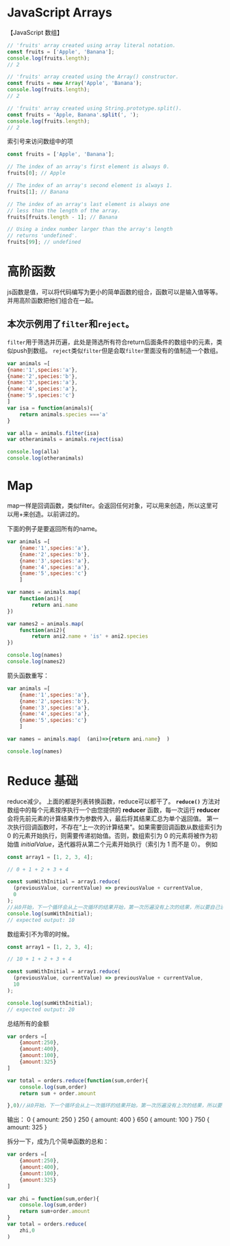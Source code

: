 # JavaScript Arrays

【JavaScript 数组】

```js
// 'fruits' array created using array literal notation.
const fruits = ['Apple', 'Banana'];
console.log(fruits.length);
// 2

// 'fruits' array created using the Array() constructor.
const fruits = new Array('Apple', 'Banana');
console.log(fruits.length);
// 2

// 'fruits' array created using String.prototype.split().
const fruits = 'Apple, Banana'.split(', ');
console.log(fruits.length);
// 2
```

索引号来访问数组中的项
```js
const fruits = ['Apple', 'Banana'];

// The index of an array's first element is always 0.
fruits[0]; // Apple

// The index of an array's second element is always 1.
fruits[1]; // Banana

// The index of an array's last element is always one
// less than the length of the array.
fruits[fruits.length - 1]; // Banana

// Using a index number larger than the array's length
// returns 'undefined'.
fruits[99]; // undefined
```



# 高阶函数
js函数是值，可以将代码编写为更小的简单函数的组合，函数可以是输入值等等。
并用高阶函数把他们组合在一起。
## 本次示例用了`filter`和`reject`。
`filter`用于筛选并历遍，此处是筛选所有符合return后面条件的数组中的元素，类似push到数组。
`reject`类似`filter`但是会取`filter`里面没有的值制造一个数组。
```js
var animals =[
{name:'1',species:'a'},
{name:'2',species:'b'},
{name:'3',species:'a'},
{name:'4',species:'a'},
{name:'5',species:'c'}
]
var isa = function(animals){
	return animals.species ==='a'
}

var alla = animals.filter(isa)
var otheranimals = animals.reject(isa)

console.log(alla)
console.log(otheranimals)

```

# Map
map一样是回调函数，类似filter。会返回任何对象，可以用来创造，所以这里可以用+来创造。以前讲过的。

下面的例子是要返回所有的name。
```js
var animals =[
    {name:'1',species:'a'},
    {name:'2',species:'b'},
    {name:'3',species:'a'},
    {name:'4',species:'a'},
    {name:'5',species:'c'}
    ]

var names = animals.map(   
	function(ani){
	    return ani.name
})

var names2 = animals.map(   
	function(ani2){
	    return ani2.name + 'is' + ani2.species
})

console.log(names)
console.log(names2)
```
箭头函数重写：
```js
var animals =[
    {name:'1',species:'a'},
    {name:'2',species:'b'},
    {name:'3',species:'a'},
    {name:'4',species:'a'},
    {name:'5',species:'c'}
    ]

var names = animals.map(  (ani)=>{return ani.name}  )

console.log(names)
```

# Reduce 基础
reduce减少。
上面的都是列表转换函数，reduce可以都干了。
**`reduce()`** 方法对数组中的每个元素按序执行一个由您提供的 **reducer** 函数，每一次运行 **reducer** 会将先前元素的计算结果作为参数传入，最后将其结果汇总为单个返回值。
第一次执行回调函数时，不存在“上一次的计算结果”。如果需要回调函数从数组索引为 0 的元素开始执行，则需要传递初始值。否则，数组索引为 0 的元素将被作为初始值 _initialValue_，迭代器将从第二个元素开始执行（索引为 1 而不是 0）。
例如
```js
const array1 = [1, 2, 3, 4];

// 0 + 1 + 2 + 3 + 4

const sumWithInitial = array1.reduce(
  (previousValue, currentValue) => previousValue + currentValue,
  0
);
//从0开始，下一个循环会从上一次循环的结果开始，第一次历遍没有上次的结果，所以要自己设定。
console.log(sumWithInitial);
// expected output: 10
```
数组索引不为零的时候。
```js
const array1 = [1, 2, 3, 4];

// 10 + 1 + 2 + 3 + 4

const sumWithInitial = array1.reduce(
  (previousValue, currentValue) => previousValue + currentValue,
  10
);

console.log(sumWithInitial);
// expected output: 20
```


总结所有的金额
```js
var orders =[
    {amount:250},
    {amount:400},
    {amount:100},
    {amount:325}
]

var total = orders.reduce(function(sum,order){
    console.log(sum,order)
    return sum + order.amount

},0)//从0开始，下一个循环会从上一次循环的结果开始，第一次历遍没有上次的结果，所以要自己设定。
```
输出：
	0 { amount: 250 }
	250 { amount: 400 }
	650 { amount: 100 }
	750 { amount: 325 }

拆分一下，成为几个简单函数的总和：
```js
var orders =[
    {amount:250},
    {amount:400},
    {amount:100},
    {amount:325}
]

var zhi = function(sum,order){
    console.log(sum,order)
    return sum+order.amount
}
var total = orders.reduce(
    zhi,0
)


```